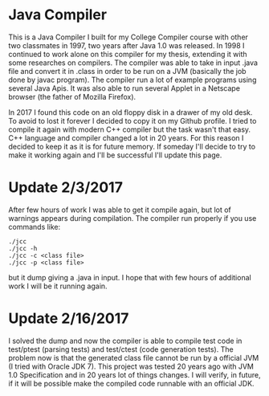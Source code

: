 # Java Compiler

This is a Java Compiler I built for my College Compiler course with other two classmates in 1997, two years after Java 1.0 was released. In 1998 I continued to work alone on this compiler for my thesis, extending it with some researches on compilers. The compiler was able to take in input .java file and convert it in .class in order to be run on a JVM (basically the job done by javac program). The compiler run a lot of example programs using several Java Apis. It was also able to run several Applet in a Netscape browser (the father of Mozilla Firefox).

In 2017 I found this code on an old floppy disk in a drawer of my old desk. To avoid to lost it forever I decided to copy it on my Github profile. I tried to compile it again with modern C++ compiler but the task wasn't that easy. C++ language and compiler changed a lot in 20 years. For this reason I decided to keep it as it is for future memory. If someday I'll decide to try to make it working again and I'll be successful I'll update this page.

# Update 2/3/2017

After few hours of work I was able to get it compile again, but lot of warnings appears during compilation. The compiler run properly if you use commands like:

    ./jcc
    ./jcc -h
    ./jcc -c <class file>
    ./jcc -p <class file>

but it dump giving a .java in input. I hope that with few hours of additional work I will be it running again.

# Update 2/16/2017

I solved the dump and now the compiler is able to compile test code in test/ptest (parsing tests) and test/ctest (code generation tests). The problem now is that the generated class file cannot be run by a official JVM (I tried with Oracle JDK 7). This project was tested 20 years ago with JVM 1.0 Specification and in 20 years lot of things changes. I will verify, in future, if it will be possible make the compiled code runnable with an official JDK.

